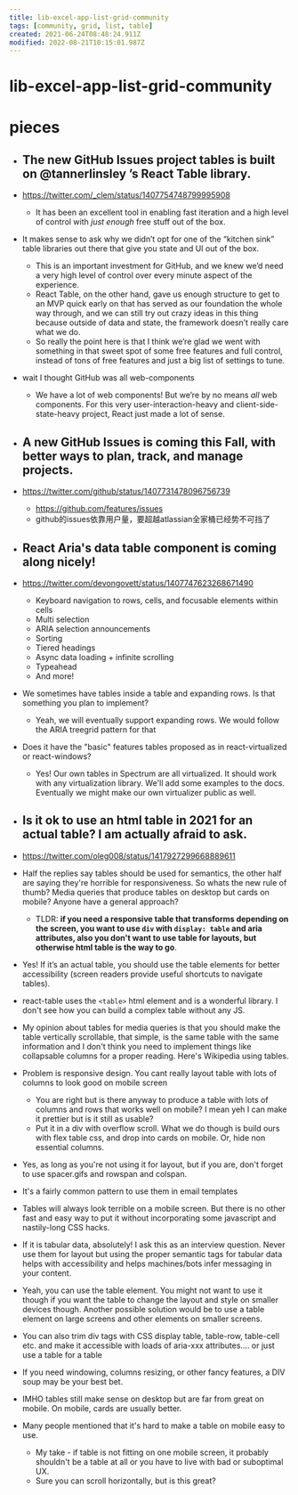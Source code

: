 ```yaml
---
title: lib-excel-app-list-grid-community
tags: [community, grid, list, table]
created: 2021-06-24T08:48:24.911Z
modified: 2022-08-21T10:15:01.987Z
---
```


# lib-excel-app-list-grid-community

# pieces

- ## The new GitHub Issues project tables is built on @tannerlinsley ’s React Table library. 
- https://twitter.com/_clem/status/1407754748799995908
  - It has been an excellent tool in enabling fast iteration and a high level of control with *just enough* free stuff out of the box.
- It makes sense to ask why we didn’t opt for one of the “kitchen sink” table libraries out there that give you state and UI out of the box.
  - This is an important investment for GitHub, and we knew we’d need a very high level of control over every minute aspect of the experience.
  - React Table, on the other hand, gave us enough structure to get to an MVP quick early on that has served as our foundation the whole way through, and we can still try out crazy ideas in this thing because outside of data and state, the framework doesn’t really care what we do.
  - So really the point here is that I think we’re glad we went with something in that sweet spot of some free features and full control, instead of tons of free features and just a big list of settings to tune.
- wait I thought GitHub was all web-components
  - We have a lot of web components! But we’re by no means *all* web components. For this very user-interaction-heavy and client-side-state-heavy project, React just made a lot of sense.

- ## A new GitHub Issues is coming this Fall, with better ways to plan, track, and manage projects.
- https://twitter.com/github/status/1407731478096756739
  - https://github.com/features/issues
  - github的issues依靠用户量，要超越atlassian全家桶已经势不可挡了

- ## React Aria's data table component is coming along nicely!
- https://twitter.com/devongovett/status/1407747623268671490
  - Keyboard navigation to rows, cells, and focusable elements within cells
  - Multi selection
  - ARIA selection announcements
  - Sorting
  - Tiered headings
  - Async data loading + infinite scrolling
  - Typeahead
  - And more!
- We sometimes have tables inside a table and expanding rows. Is that something you plan to implement?
  - Yeah, we will eventually support expanding rows. We would follow the ARIA treegrid pattern for that
- Does it have the "basic" features tables proposed as in react-virtualized or react-windows?
  - Yes! Our own tables in Spectrum are all virtualized. It should work with any virtualization library. We'll add some examples to the docs. Eventually we might make our own virtualizer public as well.

- ## Is it ok to use an html table in 2021 for an actual table? I am actually afraid to ask.
- https://twitter.com/oleg008/status/1417927299668889611
- Half the replies say tables should be used for semantics, the other half are saying they're horrible for responsiveness. So whats the new rule of thumb? Media queries that produce tables on desktop but cards on mobile? Anyone have a general approach?
  - TLDR: **if you need a responsive table that transforms depending on the screen, you want to use `div` with `display: table` and aria attributes, also you don't want to use table for layouts, but otherwise html table is the way to go**. 
- Yes! If it’s an actual table, you should use the table elements for better accessibility (screen readers provide useful shortcuts to navigate tables).
- react-table uses the `<table>` html element and is a wonderful library. I don't see how you can build a complex table without any JS.
- My opinion about tables for media queries is that you should make the table vertically scrollable, that simple, is the same table with the same information and I don't think you need to implement things like collapsable columns for a proper reading. Here's Wikipedia using tables.
- Problem is responsive design. You cant really layout table with lots of columns to look good on mobile screen
  - You are right but is there anyway to produce a table with lots of columns and rows that works well on mobile? I mean yeh I can make it prettier but is it still as usable?
  - Put it in a div with overflow scroll. What we do though is build ours with flex table css, and drop into cards on mobile. Or, hide non essential columns.
- Yes, as long as you're not using it for layout, but if you are, don't forget to use spacer.gifs and rowspan and colspan.
- It's a fairly common pattern to use them in email templates
- Tables will always look terrible on a mobile screen. But there is no other fast and easy way to put it without incorporating some javascript and nastily-long CSS hacks.
- If it is tabular data, absolutely! I ask this as an interview question. Never use them for layout but using the proper semantic tags for tabular data helps with accessibility and helps machines/bots infer messaging in your content.
- Yeah, you can use the table element. You might not want to use it though if you want the table to change the layout and style on smaller devices though. Another possible solution would be to use a table element on large screens and other elements on smaller screens.
- You can also trim div tags with CSS display table, table-row, table-cell etc. and make it accessible with loads of aria-xxx attributes.... or just use a table for a table
- If you need windowing, columns resizing, or other fancy features, a DIV soup may be your best bet.
- IMHO tables still make sense on desktop but are far from great on mobile. On mobile, cards are usually better.
- Many people mentioned that it's hard to make a table on mobile easy to use.
  - My take - if table is not fitting on one mobile screen, it probably shouldn't be a table at all or you have to live with  bad or suboptimal UX.
  - Sure you can scroll horizontally, but is this great?
